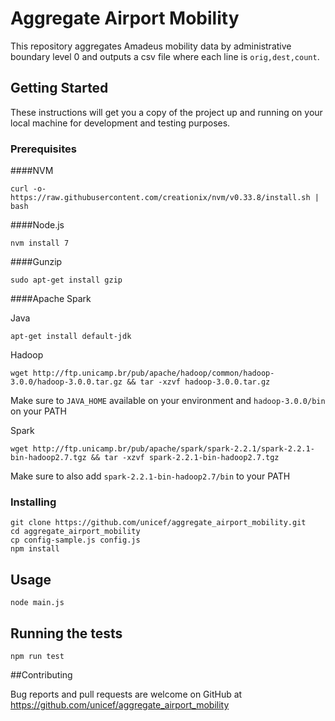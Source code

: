 # Aggregate Airport Mobility

This repository aggregates Amadeus mobility data by administrative boundary level 0 and outputs a csv file
where each line is `orig,dest,count`.

## Getting Started

These instructions will get you a copy of the project up and running on your local machine for development and testing purposes.

### Prerequisites

####NVM
```
curl -o- https://raw.githubusercontent.com/creationix/nvm/v0.33.8/install.sh | bash
```

####Node.js
```
nvm install 7
```

####Gunzip
```
sudo apt-get install gzip
```

####Apache Spark

Java
```
apt-get install default-jdk
```

Hadoop
```
wget http://ftp.unicamp.br/pub/apache/hadoop/common/hadoop-3.0.0/hadoop-3.0.0.tar.gz && tar -xzvf hadoop-3.0.0.tar.gz 
```

Make sure to `JAVA_HOME` available on your environment and `hadoop-3.0.0/bin` on your PATH


Spark
```
wget http://ftp.unicamp.br/pub/apache/spark/spark-2.2.1/spark-2.2.1-bin-hadoop2.7.tgz && tar -xzvf spark-2.2.1-bin-hadoop2.7.tgz
```

Make sure to also add `spark-2.2.1-bin-hadoop2.7/bin` to your PATH


### Installing

```
git clone https://github.com/unicef/aggregate_airport_mobility.git
cd aggregate_airport_mobility
cp config-sample.js config.js
npm install
```

## Usage

```
node main.js
```

## Running the tests

```
npm run test
```

##Contributing

Bug reports and pull requests are welcome on GitHub at https://github.com/unicef/aggregate_airport_mobility
